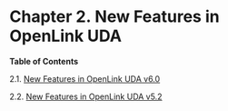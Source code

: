 <div id="mt_newfeatures" class="chapter">

<div class="titlepage">

<div>

<div>

# Chapter 2. New Features in OpenLink UDA

</div>

</div>

</div>

<div class="toc">

**Table of Contents**

<span class="section">2.1. [New Features in OpenLink UDA
v6.0](mt_newfeatures60.html)</span>

<span class="section">2.2. [New Features in OpenLink UDA
v5.2](mt_newfeatures52.html)</span>

</div>

</div>
